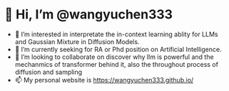 # 👋 Hi, I’m @wangyuchen333
- 👀 I’m interested in interpretate the in-context learning ablity for LLMs and Gaussian Mixture in Diffusion Models.
- 🌱 I’m currently seeking for RA or Phd position on Artificial Intelligence.
- 💞️ I’m looking to collaborate on discover why llm is powerful and the mechanmics of transformer behind it, also the throughout process of diffusion and sampling
- 📫 My personal website is https://wangyuchen333.github.io/
